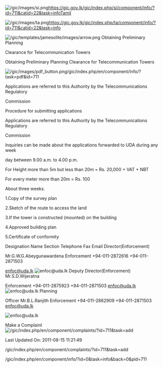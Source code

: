 <!-- Source: https://gic.gov.lk/gic/index.php/en/component/info/?id=711&catid=22&task=info -->

![/gic/images/si.png](/gic/images/si.png)https://gic.gov.lk/gic/index.php/si/component/info/?id=711&catid=22&task=infoTamil

![/gic/images/ta.png](/gic/images/ta.png)https://gic.gov.lk/gic/index.php/ta/component/info/?id=711&catid=22&task=info

![/gic/templates/jamesolite/images/arrow.png](/gic/templates/jamesolite/images/arrow.png) Obtaining Preliminary Planning

Clearance for Telecommunication Towers

Obtaining Preliminary Planning Clearance for Telecommunication Towers

![/gic/images/pdf_button.png](/gic/images/pdf_button.png)/gic/index.php/en/component/info/?task=pdf&id=711

Applications are referred to this Authority by the Telecommunications Regulatory

Commission

Procedure for submitting applications

Applications are referred to this Authority by the Telecommunications Regulatory

Commission

Inquiries can be made about the applications forwarded to UDA during any week

day between 9.00 a.m. to 4.00 p.m.

For Height more than 5m but less than 20m = Rs. 20,000 + VAT + NBT

For every meter more than 20m = Rs. 100

About three weeks.

1.Copy of the survey plan

2.Sketch of the route to access the land

3.If the tower is constructed (mounted) on the building

4.Approved building plan

5.Certificate of conformity

Designation Name Section Telephone Fax Email Director(Enforcement)

Mr.G.W.G.Abeygunawardena Enforcement +94-011-2872616 +94-011-2871503

enfoc@uda.lk ![enfoc@uda.lk](enfoc@uda.lk) Deputy Director(Enforcement) Mr.S.D.Wijeratna

Enforcement +94-011-2875923 +94-011-2871503 enfoc@uda.lk ![enfoc@uda.lk](enfoc@uda.lk) Planning

Officer Mr.B.L.Ranjith Enforcement +94-011-2862909 +94-011-2871503 enfoc@uda.lk

![enfoc@uda.lk](enfoc@uda.lk)

Make a Complaint ![/gic/index.php/en/component/complaints/?id=711&task=add](/gic/index.php/en/component/complaints/?id=711&task=add)

Last Updated On: 2011-08-15 11:21:49

/gic/index.php/en/component/complaints/?id=711&task=add

/gic/index.php/en/component/info/?id=0&task=info&back=0&pid=711